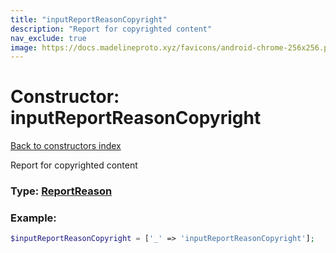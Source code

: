 ```yaml
---
title: "inputReportReasonCopyright"
description: "Report for copyrighted content"
nav_exclude: true
image: https://docs.madelineproto.xyz/favicons/android-chrome-256x256.png
---
```

# Constructor: inputReportReasonCopyright  
[Back to constructors index](index.md)



Report for copyrighted content




### Type: [ReportReason](../types/ReportReason.md)


### Example:

```php
$inputReportReasonCopyright = ['_' => 'inputReportReasonCopyright'];
```  
